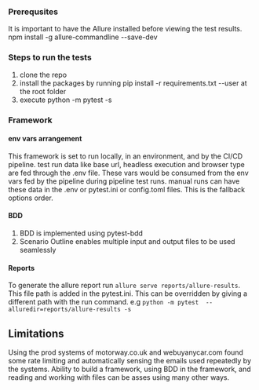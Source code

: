### Prerequsites
It is important to have the Allure installed before viewing the test results.
npm install -g allure-commandline --save-dev

### Steps to run the tests
1. clone the repo
2. install the packages by running pip install -r requirements.txt --user at the root folder
3. execute python -m pytest -s

### Framework
#### env vars arrangement
This framework is set to run locally, in an environment, and by the CI/CD pipeline. test run data like base url, headless execution and browser type are fed through the .env file. These vars would be consumed from the env vars fed by the pipeline during pipeline test runs. 
manual runs can have these data in the .env or pytest.ini or config.toml files. This is the fallback options order. 
#### BDD
1. BDD is implemented using pytest-bdd
2. Scenario Outline enables multiple input and output files to be used seamlessly
#### Reports
To generate the allure report run ```allure serve reports/allure-results```. This file path is added in the pytest.ini. This can be overridden by giving a different path with the run command. e.g ```python -m pytest  --alluredir=reports/allure-results -s```

## Limitations 
Using the prod systems of motorway.co.uk and webuyanycar.com found some rate limiting and automatically sensing the emails used repeatedly by the systems. 
Ability to build a framework, using BDD in the framework, and reading and working with files can be asses using many other ways. 

